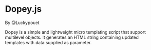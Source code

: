 Dopey.js
========

By @Luckypouet

Dopey is a simple and lightweight micro templating script that support multilevel objects.
It generates an HTML string containing updated templates with data supplied as parameter.
